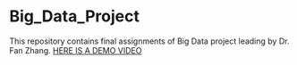 # Big_Data_Project
This repository contains final assignments of Big Data project leading by Dr. Fan Zhang. 
[HERE IS A DEMO VIDEO](https://1drv.ms/v/s!AtTK10nFysnynCgWaFOywwIrW3gY?e=8kMd6d)
